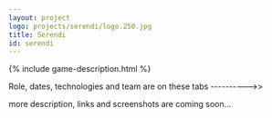 ```yaml
---
layout: project
logo: projects/serendi/logo.250.jpg
title: Serendi
id: serendi
---
```


{% include game-description.html %}

<div class="highlight">
    <p>Role, dates, technologies and team are on these tabs ---------->></p>
    <p>more description, links and screenshots are coming soon...</p>
</div>
